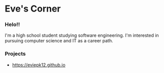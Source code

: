 # Eve's Corner

### Helo!!

I'm a high school student studying software engineering. 
I'm interested in pursuing computer science and IT as a career path.  

### Projects

* https://eviepk12.github.io
